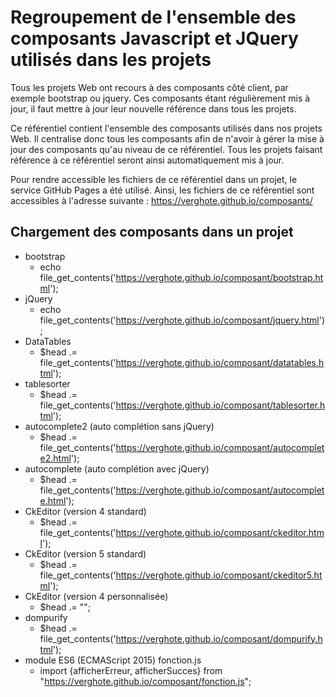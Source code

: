 # Regroupement de l'ensemble des composants Javascript et JQuery utilisés dans les projets  

Tous les projets Web ont recours à des composants côté client, par exemple bootstrap ou jquery.
Ces composants étant régulièrement mis à jour, il faut mettre à jour leur nouvelle référence dans tous les projets.

Ce référentiel contient l'ensemble des composants utilisés dans nos projets Web.
Il centralise donc tous les composants afin de n'avoir à gérer la mise à jour des composants qu'au niveau de ce référentiel.
Tous les projets faisant référence à ce référentiel seront ainsi automatiquement mis à jour.

Pour rendre accessible les fichiers de ce référentiel dans un projet, le service GitHub Pages a été utilisé.
Ainsi, les fichiers de ce référentiel sont accessibles à l'adresse suivante : https://verghote.github.io/composants/

## Chargement des composants dans un projet

* bootstrap
  *  echo file_get_contents('https://verghote.github.io/composant/bootstrap.html');
* jQuery
  *  echo file_get_contents('https://verghote.github.io/composant/jquery.html');
* DataTables
  *  $head .= file_get_contents('https://verghote.github.io/composant/datatables.html');
* tablesorter
    *  $head .= file_get_contents('https://verghote.github.io/composant/tablesorter.html');
* autocomplete2 (auto complétion sans jQuery)
    *  $head .= file_get_contents('https://verghote.github.io/composant/autocomplete2.html');
* autocomplete (auto complétion avec jQuery)
    *  $head .= file_get_contents('https://verghote.github.io/composant/autocomplete.html');
* CkEditor (version 4 standard)
    *  $head .= file_get_contents('https://verghote.github.io/composant/ckeditor.html');
* CkEditor (version 5 standard)
    * $head .= file_get_contents('https://verghote.github.io/composant/ckeditor5.html');
* CkEditor (version 4 personnalisée)
    * $head .= "<script src='https://verghote.github.io/composant/ckeditor/ckeditor.js'></script>";
* dompurify
    * $head .= file_get_contents('https://verghote.github.io/composant/dompurify.html');
* module ES6 (ECMAScript 2015) fonction.js 
    * import {afficherErreur, afficherSucces} from "https://verghote.github.io/composant/fonction.js";
